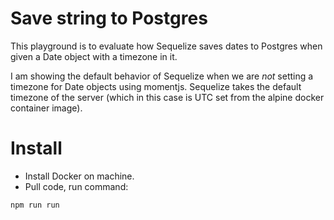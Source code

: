 # Save string to Postgres

This playground is to evaluate how Sequelize saves dates to Postgres when given a Date object with a timezone in it.

I am showing the default behavior of Sequelize when we are *not* setting a timezone for Date objects using momentjs. Sequelize takes the default timezone of the server (which in this case is UTC set from the alpine docker container image).

# Install

* Install Docker on machine.
* Pull code, run command:

```
npm run run
```
